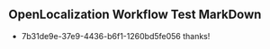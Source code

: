 ## OpenLocalization Workflow Test MarkDown
* 7b31de9e-37e9-4436-b6f1-1260bd5fe056 thanks!

<!--HONumber=Aug16_HO4-->


